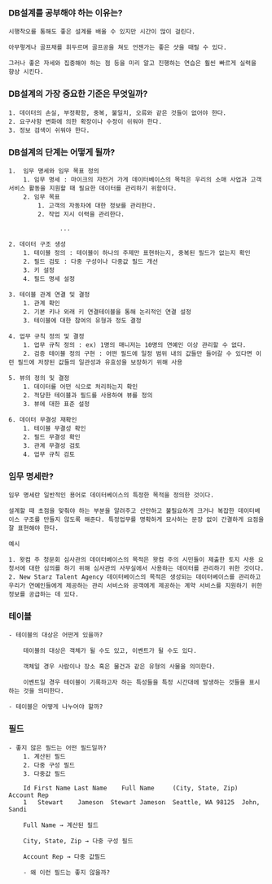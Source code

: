 ### DB설계를 공부해야 하는 이유는?
    
    시행착오를 통해도 좋은 설계를 배울 수 있지만 시간이 많이 걸린다.
    
    아무렇게나 골프채를 휘두르며 골프공을 쳐도 언젠가는 좋은 샷을 때릴 수 있다.
    
    그러나 좋은 자세와 집중해야 하는 점 등을 미리 알고 진행하는 연습은 훨씬 빠르게 실력을 향상 시킨다.
    
### DB설계의 가장 중요한 기준은 무엇일까?
    1. 데이터의 손실, 부정확함, 중복, 불일치, 오류와 같은 것들이 없어야 한다.
    2. 요구사항 변화에 의한 확장이나 수정이 쉬워야 한다.
    3. 정보 검색이 쉬워야 한다.
    
### DB설계의 단계는 어떻게 될까?
    1.  임무 명세와 임무 목표 정의
        1. 임무 명세 : 마이크의 자전거 가게 데이터베이스의 목적은 우리의 소매 사업과 고객 서비스 활동을 지원할 때 필요한 데이터를 관리하기 위함이다.
        2. 임무 목표
            1. 고객의 자동차에 대한 정보를 관리한다.
            2. 작업 지시 이력을 관리한다.
            
                  ...
            
    2. 데이터 구조 생성
        1. 테이블 정의 : 테이블이 하나의 주제만 표현하는지, 중복된 필드가 없는지 확인
        2. 필드 검토 : 다중 구성이나 다중값 필드 개선
        3. 키 설정
        4. 필드 명세 설정

    3. 테이블 관계 연결 및 결정
        1. 관계 확인
        2. 기본 키나 외래 키 연결테이블을 통해 논리적인 연결 설정
        3. 테이블에 대한 참여의 유형과 정도 결정

    4. 업무 규칙 정의 및 결정
        1. 업무 규칙 정의 : ex) 1명의 매니저는 10명의 연예인 이상 관리할 수 없다.
        2. 검증 테이블 정의 구현 : 어떤 필드에 일정 범위 내의 값들만 들어갈 수 있다면 이런 필드에 저장된 값들의 일관성과 유효성을 보장하기 위해 사용

    5. 뷰의 정의 및 결정
        1. 데이터를 어떤 식으로 처리하는지 확인
        2. 적당한 테이블과 필드를 사용하여 뷰를 정의
        3. 뷰에 대한 표준 설정

    6. 데이터 무결성 재확인
        1. 테이블 무결성 확인
        2. 필드 무결성 확인
        3. 관계 무결성 검토
        4. 업무 규칙 검토
### 임무 명세란?
    
    임무 명세란 일반적인 용어로 데이터베이스의 특정한 목적을 정의한 것이다.
    
    설계할 때 초점을 맞춰야 하는 부분을 알려주고 산만하고 불필요하게 크거나 복잡한 데이터베이스 구조를 만들지 않도록 해준다. 특정업무를 명확하게 묘사하는 문장 없이 간결하게 요점을 잘 표현해야 한다.
    
    예시
    
    1. 왓컴 주 청문회 심사관의 데이터베이스의 목적은 왓컴 주의 시민들이 제출한 토지 사용 요청서에 대한 심의를 하기 위해 심사관의 사무실에서 사용하는 데이터를 관리하기 위한 것이다.
    2. New Starz Talent Agency 데이터베이스의 목적은 생성되는 데이터베이스를 관리하고 우리가 연예인들에게 제공하는 관리 서비스와 공객에게 제공하는 계약 서비스를 지원하기 위한 정보를 공급하는 데 있다.
### 테이블
    - 테이블의 대상은 어떤게 있을까?
        
        테이블의 대상은 객체가 될 수도 있고, 이벤트가 될 수도 있다. 
        
        객체일 경우 사람이나 장소 혹은 물건과 같은 유형의 사물을 의미한다.
        
        이벤트일 경우 테이블이 기록하고자 하는 특성들을 특정 시간대에 발생하는 것들을 표시하는 것을 의미한다.
        
    - 테이블은 어떻게 나누어야 할까?
### 필드
    - 좋지 않은 필드는 어떤 필드일까?
        1. 계산된 필드
        2. 다중 구성 필드
        3. 다중값 필드
        
        Id First Name Last Name    Full Name     (City, State, Zip) Account Rep
        1   Stewart    Jameson  Stewart Jameson  Seattle, WA 98125  John, Sandi
        
        Full Name → 계산된 필드
        
        City, State, Zip → 다중 구성 필드
        
        Account Rep → 다중 값필드
        
        - 왜 이런 필드는 좋지 않을까?